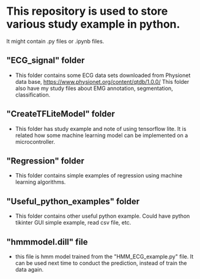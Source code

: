 # This repository is used to store various study example in python. 

It might contain .py files or .ipynb files. 

## "ECG_signal" folder
* This folder contains some ECG data sets downloaded from Physionet data base, https://www.physionet.org/content/qtdb/1.0.0/
  This folder also have my study files about EMG annotation, segmentation, classification. 
 
## "CreateTFLiteModel" folder
* This folder has study example and note of using tensorflow lite. It is related how some machine learning model can be implemented on a microcontroller. 
 

## "Regression" folder 
* This folder contains simple examples of regression using machine learning algorithms.


## "Useful_python_examples" folder
* This folder contains other useful python example.
	Could have python tikinter GUI simple example, read csv file, etc.  
 
## "hmmmodel.dill" file 
* this file is hmm model trained from the "HMM_ECG_example.py" file. It can be used next time to conduct the prediction, instead of train the data again. 